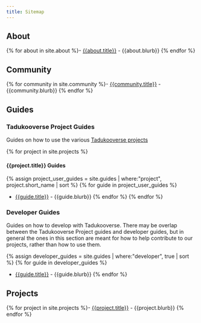 ```yaml
---
title: Sitemap
---
```

## About
{% for about in site.about %}- [{{about.title}}]({{about.url}}) - {{about.blurb}} 
{% endfor %}

## Community
{% for community in site.community %}- [{{community.title}}]({{community.url}}) - {{community.blurb}}
{% endfor %}

## Guides

### Tadukooverse Project Guides
Guides on how to use the various [Tadukooverse projects](/projects.html)

{% for project in site.projects %}
#### {{project.title}} Guides
{% assign project_user_guides = site.guides | where:"project", project.short_name | sort %}
{% for guide in project_user_guides %}
* [{{guide.title}}]({{guide.url}}) - {{guide.blurb}}
{% endfor %}
{% endfor %}

### Developer Guides
Guides on how to develop with Tadukooverse. There may be overlap between the Tadukooverse Project guides and developer guides, but in general the ones in this section are 
meant for how to help contribute to our projects, rather than how to use them.

{% assign developer_guides = site.guides | where:"developer", true | sort %}
{% for guide in developer_guides %}
* [{{guide.title}}]({{guide.url}}) - {{guide.blurb}}
{% endfor %}

## Projects
{% for project in site.projects %}- [{{project.title}}]({{project.url}}) - {{project.blurb}}
{% endfor %}
